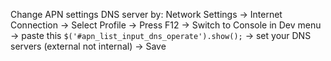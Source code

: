 Change APN settings DNS server by:
Network Settings -> Internet Connection -> Select Profile -> Press F12 -> Switch to Console in Dev menu -> paste this `$('#apn_list_input_dns_operate').show();` -> set your DNS servers (external not internal) -> Save

